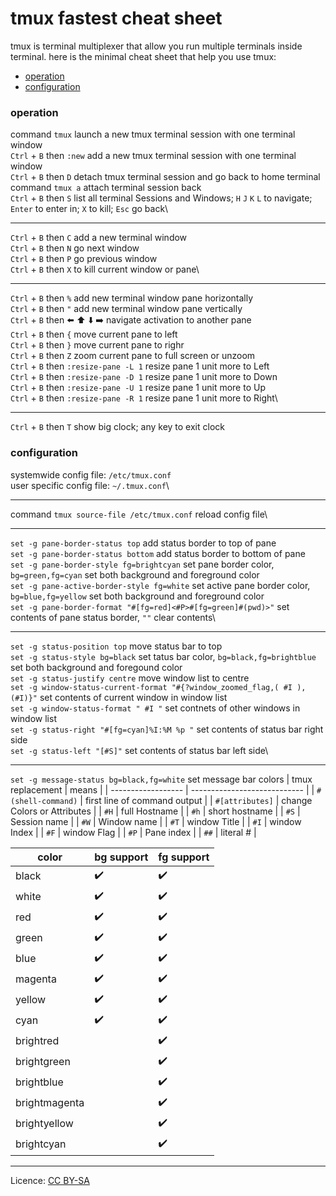 # tmux fastest cheat sheet
tmux is terminal multiplexer that allow you run multiple terminals inside terminal. here is the minimal cheat sheet that help you use tmux:
- [operation](#operation "goto operation")
- [configuration](#configuration "goto configuration")
### operation
command `tmux` launch a new tmux terminal session with one terminal window\
`Ctrl` + `B` then `:new` add a new tmux terminal session with one terminal window\
`Ctrl` + `B` then `D` detach tmux terminal session and go back to home terminal\
command `tmux a` attach terminal session back\
`Ctrl` + `B` then `S` list all terminal Sessions and Windows; `H` `J` `K` `L` to navigate; `Enter` to enter in; `X` to kill; `Esc` go back\
- - - -
`Ctrl` + `B` then `C` add a new terminal window\
`Ctrl` + `B` then `N` go next window\
`Ctrl` + `B` then `P` go previous window\
`Ctrl` + `B` then `X` to kill current window or pane\
- - - -
`Ctrl` + `B` then `%` add new terminal window pane horizontally\
`Ctrl` + `B` then `"` add new terminal window pane vertically\
`Ctrl` + `B` then ⬅️ ⬆️ ⬇️ ➡️ navigate activation to another pane\
`Ctrl` + `B` then `{` move current pane to left\
`Ctrl` + `B` then `}` move current pane to righr\
`Ctrl` + `B` then `Z` zoom current pane to full screen or unzoom\
`Ctrl` + `B` then `:resize-pane -L 1` resize pane 1 unit more to Left\
`Ctrl` + `B` then `:resize-pane -D 1` resize pane 1 unit more to Down\
`Ctrl` + `B` then `:resize-pane -U 1` resize pane 1 unit more to Up\
`Ctrl` + `B` then `:resize-pane -R 1` resize pane 1 unit more to Right\
- - - -
`Ctrl` + `B` then `T` show big clock; any key to exit clock
### configuration
systemwide config file: `/etc/tmux.conf`\
user specific config file: `~/.tmux.conf`\
- - - -
command `tmux source-file /etc/tmux.conf` reload config file\
- - - -
`set -g pane-border-status top` add status border to top of pane\
`set -g pane-border-status bottom` add status border to bottom of pane\
`set -g pane-border-style fg=brightcyan` set pane border color, `bg=green,fg=cyan` set both background and foreground color\
`set -g pane-active-border-style fg=white` set active pane border color, `bg=blue,fg=yellow` set both background and foreground color\
`set -g pane-border-format "#[fg=red]<#P>#[fg=green]#(pwd)>"` set contents of pane status border, `""` clear contents\
- - - -
`set -g status-position top` move status bar to top\
`set -g status-style bg=black` set tatus bar color, `bg=black,fg=brightblue` set both background and foregound color\
`set -g status-justify centre` move window list to centre\
`set -g window-status-current-format "#{?window_zoomed_flag,( #I ),(#I)}"` set contents of current window in window list\
`set -g window-status-format " #I "` set contnets of other windows in window list\
`set -g status-right "#[fg=cyan]%I:%M %p "` set contents of status bar right side\
`set -g status-left "[#S]"` set contents of status bar left side\
- - - -
`set -g message-status bg=black,fg=white` set message bar colors
| tmux replacement   | means                        |
| ------------------ | ---------------------------- |
| `#(shell-command)` | first line of command output |
| `#[attributes]`    | change Colors or Attributes  |
| `#H`               | full Hostname                |
| `#h`               | short hostname               |
| `#S`               | Session name                 |
| `#W`               | Window name                  |
| `#T`               | window Title                 |
| `#I`               | window Index                 |
| `#F`               | window Flag                  |
| `#P`               | Pane index                   |
| `##`               | literal #                    |

| color         | bg support | fg support |
| ------------- | ---------- | ---------- |
| black         | ✔️         | ✔️         |
| white         | ✔️         | ✔️         |
| red           | ✔️         | ✔️         |
| green         | ✔️         | ✔️         |
| blue          | ✔️         | ✔️         |
| magenta       | ✔️         | ✔️         |
| yellow        | ✔️         | ✔️         |
| cyan          | ✔️         | ✔️         |
| brightred     |            | ✔️         |
| brightgreen   |            | ✔️         |
| brightblue    |            | ✔️         |
| brightmagenta |            | ✔️         |
| brightyellow  |            | ✔️         |
| brightcyan    |            | ✔️         |
- - - -
Licence: [CC BY-SA](https://creativecommons.org/licenses/by-sa/4.0/)
